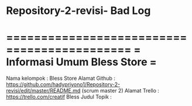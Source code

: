 # Repository-2-revisi- Bad Log

============================================
=      Informasi Umum Bless Store          =
============================================

Nama kelompok : Bless Store
Alamat Github : https://github.com/hadypriyono1/Repository-2-revisi/edit/master/README.md (scrum master 2)
Alamat Trello : https://trello.com/creatif Bless
Judul Topik   : 

